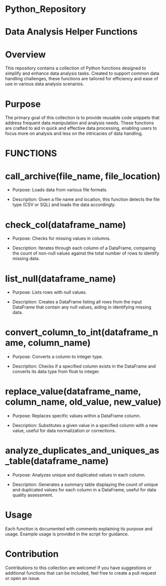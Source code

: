 # Python_Repository 
# Data Analysis Helper Functions #

# Overview
This repository contains a collection of Python functions designed to simplify and enhance data analysis tasks. Created to support common data handling challenges, these functions are tailored for efficiency and ease of use in various data analysis scenarios.

# Purpose
The primary goal of this collection is to provide reusable code snippets that address frequent data manipulation and analysis needs. These functions are crafted to aid in quick and effective data processing, enabling users to focus more on analysis and less on the intricacies of data handling.

# FUNCTIONS
# call_archive(file_name, file_location)

* Purpose: Loads data from various file formats.

* Description: Given a file name and location, this function detects the file type (CSV or SQL) and loads the data accordingly.

# check_col(dataframe_name)

* Purpose: Checks for missing values in columns.

* Description: Iterates through each column of a DataFrame, comparing the count of non-null values against the total number of rows to identify missing data.

# list_null(dataframe_name)

* Purpose: Lists rows with null values.

* Description: Creates a DataFrame listing all rows from the input DataFrame that contain any null values, aiding in identifying missing data.
        
# convert_column_to_int(dataframe_name, column_name)

* Purpose: Converts a column to integer type.

* Description: Checks if a specified column exists in the DataFrame and converts its data type from float to integer.
        
# replace_value(dataframe_name, column_name, old_value, new_value)

* Purpose: Replaces specific values within a DataFrame column.

* Description: Substitutes a given value in a specified column with a new value, useful for data normalization or corrections.
        
# analyze_duplicates_and_uniques_as_table(dataframe_name)

* Purpose: Analyzes unique and duplicated values in each column.

* Description: Generates a summary table displaying the count of unique and duplicated values for each column in a DataFrame, useful for data quality assessment.


# Usage

Each function is documented with comments explaining its purpose and usage. Example usage is provided in the script for guidance.

# Contribution

Contributions to this collection are welcome! If you have suggestions or additional functions that can be included, feel free to create a pull request or open an issue.


